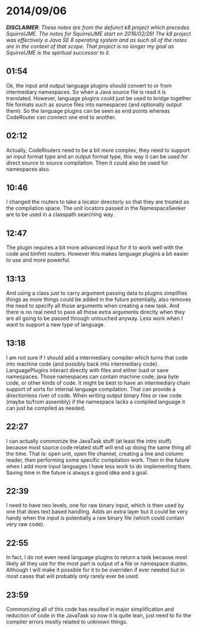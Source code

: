 # 2014/09/06

***DISCLAIMER***: _These notes are from the defunct k8 project which_
_precedes SquirrelJME. The notes for SquirrelJME start on 2016/02/26!_
_The k8 project was effectively a Java SE 8 operating system and as such_
_all of the notes are in the context of that scope. That project is no_
_longer my goal as SquirrelJME is the spiritual successor to it._

## 01:54

Ok, the input and output language plugins should convert to or from
intermediary namespaces. So when a Java source file is read it is translated.
However, language plugins could just be used to bridge together file formats
such as source files into namespaces (and optionally output them). So the
language plugins can be seen as end points whereas CodeRouter can connect one
end to another.

## 02:12

Actually, CodeRouters need to be a bit more complex, they need to support an
input format type and an output format type, this way it can be used for
direct source to source compilation. Then it could also be used for namespaces
also.

## 10:46

I changed the routers to take a locator directorly so that they are treated as
the compilation space. The unit locators passed in the NamespaceSeeker are to
be used in a classpath searching way.

## 12:47

The plugin requires a bit more advanced input for it to work well with the
code and binfmt routers. However this makes language plugins a bit easier to
use and more powerful.

## 13:13

And using a class just to carry argument passing data to plugins simplifies
things as more things could be added in the future potentially, also removes
the need to specify all those arguments when creating a new task. And there is
no real need to pass all those extra arguments directly when they are all
going to be passed through untouched anyway. Less work when I want to support
a new type of language.

## 13:18

I am not sure if I should add a intermediary compiler which turns that code
into machine code (and possibly back into intermediary code). LanguagePlugins
interact directly with files and either load or save namespaces. Those
namespaces can contain machine code, java byte code, or other kinds of code.
It might be best to have an intermediary chain support of sorts for internal
language compilation. That can provide a directionless river of code. When
writing output binary files or raw code (maybe to/from assembly) if the
namespace lacks a compiled language it can just be compiled as needed.

## 22:27

I can actually commonize the JavaTask stuff (at least the intro stuff) because
most source code related stuff will end up doing the same thing all the time.
That is: open unit, open file channel, creating a line and column reader, then
performing some specific compilation work. Then in the future when I add more
input languages I have less work to do implementing them. Saving time in the
future is always a good idea and a goal.

## 22:39

I need to have two levels, one for raw binary input, which is then used by one
that does text based handling. Adds an extra layer but it could be very handy
when the input is potentially a raw binary file (which could contain very raw
code).

## 22:55

In fact, I do not even need language plugins to return a task because most
likely all they use for the most part is output of a file or namespace duplex.
Although I will make it possible for it to be overriden if ever needed but in
most cases that will probably only rarely ever be used.

## 23:59

Commonizing all of this code has resulted in major simplification and
reduction of code in the JavaTask so now it is quite lean, just need to fix
the compiler errors mostly related to unknown things.

